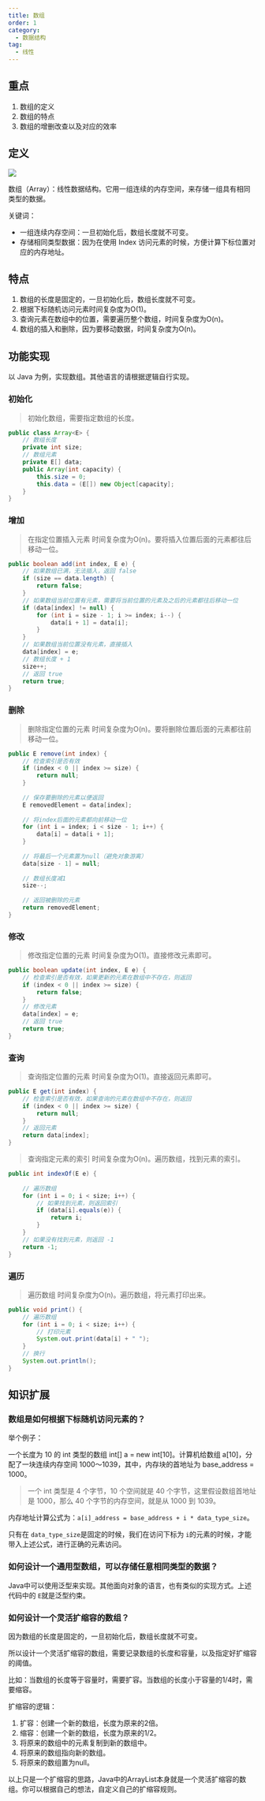 ```yaml
---
title: 数组
order: 1
category:
  - 数据结构
tag:
  - 线性
---
```

## 重点
1. 数组的定义
2. 数组的特点
3. 数组的增删改查以及对应的效率

## 定义
![](https://raw.githubusercontent.com/zhongyuan202020/coder-notes-image/main/public/data-structrue/array/array.png)

数组（Array）：线性数据结构。它用一组连续的内存空间，来存储一组具有相同类型的数据。

关键词：

- 一组连续内存空间：一旦初始化后，数组长度就不可变。
- 存储相同类型数据：因为在使用 Index 访问元素的时候，方便计算下标位置对应的内存地址。

## 特点
1. 数组的长度是固定的，一旦初始化后，数组长度就不可变。
2. 根据下标随机访问元素时间复杂度为O(1)。
3. 查询元素在数组中的位置，需要遍历整个数组，时间复杂度为O(n)。
4. 数组的插入和删除，因为要移动数据，时间复杂度为O(n)。

## 功能实现
以 Java 为例，实现数组。其他语言的请根据逻辑自行实现。
### 初始化
> 初始化数组，需要指定数组的长度。


```java
public class Array<E> {
    // 数组长度
    private int size;
    // 数组元素
    private E[] data;
    public Array(int capacity) {
        this.size = 0;
        this.data = (E[]) new Object[capacity];
    }
}
```

### 增加
> 在指定位置插入元素
> 时间复杂度为O(n)。要将插入位置后面的元素都往后移动一位。

```java
public boolean add(int index, E e) {
    // 如果数组已满，无法插入，返回 false
    if (size == data.length) {
        return false;
    }
    // 如果数组当前位置有元素，需要将当前位置的元素及之后的元素都往后移动一位
    if (data[index] != null) {
        for (int i = size - 1; i >= index; i--) {
            data[i + 1] = data[i];
        }
    }
    // 如果数组当前位置没有元素，直接插入
    data[index] = e;
    // 数组长度 + 1
    size++;
    // 返回 true
    return true;
}
```

### 删除
> 删除指定位置的元素
> 时间复杂度为O(n)。要将删除位置后面的元素都往前移动一位。

```java
public E remove(int index) {
    // 检查索引是否有效
    if (index < 0 || index >= size) {
        return null;
    }
    
    // 保存要删除的元素以便返回
    E removedElement = data[index];
    
    // 将index后面的元素都向前移动一位
    for (int i = index; i < size - 1; i++) {
        data[i] = data[i + 1];
    }
    
    // 将最后一个元素置为null（避免对象游离）
    data[size - 1] = null;
    
    // 数组长度减1
    size--;
    
    // 返回被删除的元素
    return removedElement;
}
```
### 修改
> 修改指定位置的元素
> 时间复杂度为O(1)。直接修改元素即可。

```java
public boolean update(int index, E e) {
    // 检查索引是否有效，如果更新的元素在数组中不存在，则返回
    if (index < 0 || index >= size) {
        return false;
    }
    // 修改元素
    data[index] = e;
    // 返回 true
    return true;
}
```

### 查询
> 查询指定位置的元素
> 时间复杂度为O(1)。直接返回元素即可。
```java
public E get(int index) {
    // 检查索引是否有效，如果查询的元素在数组中不存在，则返回
    if (index < 0 || index >= size) {
        return null;
    }
    // 返回元素
    return data[index];
}
```
> 查询指定元素的索引
> 时间复杂度为O(n)。遍历数组，找到元素的索引。
```java
public int indexOf(E e) {
    
    // 遍历数组
    for (int i = 0; i < size; i++) {
        // 如果找到元素，则返回索引
        if (data[i].equals(e)) {
            return i;
        }
    }
    // 如果没有找到元素，则返回 -1
    return -1;
}
```

### 遍历
> 遍历数组
> 时间复杂度为O(n)。遍历数组，将元素打印出来。
```java
public void print() {
    // 遍历数组
    for (int i = 0; i < size; i++) {
        // 打印元素
        System.out.print(data[i] + " ");
    }
    // 换行
    System.out.println();
}
```

## 知识扩展
### 数组是如何根据下标随机访问元素的？
举个例子：

一个长度为 10 的 int 类型的数组 int[] a = new int[10]。计算机给数组 a[10]，分配了一块连续内存空间 1000～1039，其中，内存块的首地址为 base_address = 1000。

> 一个 int 类型是 4 个字节，10 个空间就是 40 个字节，这里假设数组首地址是 1000，那么 40 个字节的内存空间，就是从 1000 到 1039。
>

内存地址计算公式为：`a[i]_address = base_address + i * data_type_size`。

只有在 `data_type_size`是固定的时候，我们在访问下标为 `i`的元素的时候，才能带入上述公式，进行正确的元素访问。

### 如何设计一个通用型数组，可以存储任意相同类型的数据？
Java中可以使用泛型来实现。其他面向对象的语言，也有类似的实现方式。上述代码中的 `E`就是泛型约束。
### 如何设计一个灵活扩缩容的数组？
因为数组的长度是固定的，一旦初始化后，数组长度就不可变。

所以设计一个灵活扩缩容的数组，需要记录数组的长度和容量，以及指定好扩缩容的阈值。

比如：当数组的长度等于容量时，需要扩容。当数组的长度小于容量的1/4时，需要缩容。

扩缩容的逻辑：
1. 扩容：创建一个新的数组，长度为原来的2倍。
2. 缩容：创建一个新的数组，长度为原来的1/2。
3. 将原来的数组中的元素复制到新的数组中。
4. 将原来的数组指向新的数组。
5. 将原来的数组置为null。

以上只是一个扩缩容的思路，Java中的ArrayList本身就是一个灵活扩缩容的数组。你可以根据自己的想法，自定义自己的扩缩容规则。